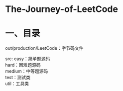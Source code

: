 # The-Journey-of-LeetCode

# 一、目录

out/production/LeetCode：字节码文件

src:
    easy：简单题源码  
    hard：困难题源码   
    medium：中等题源码    
    test：测试类     
    util：工具类
